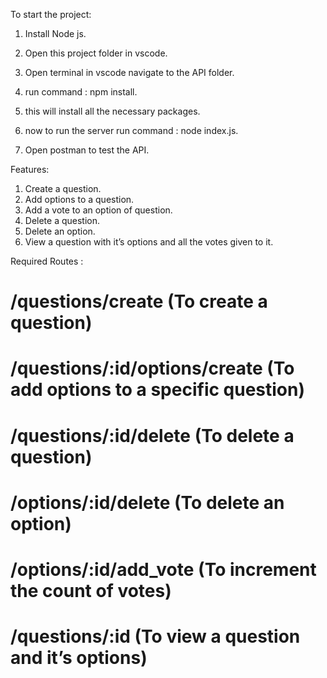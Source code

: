 To start the project:

1. Install Node js.

2. Open this project folder in vscode.

3. Open terminal in vscode navigate to the API folder.

4. run command : npm install.

5. this will install all the necessary packages.

6. now to run the server run command : node index.js.

7. Open postman to test the API.

Features:

1.  Create a question.
2.  Add options to a question.
3.  Add a vote to an option of question.
4.  Delete a question.
5.  Delete an option.
6.  View a question with it’s options and all the votes given to it.

Required Routes :

# /questions/create (To create a question)

# /questions/:id/options/create (To add options to a specific question)

# /questions/:id/delete (To delete a question)

# /options/:id/delete (To delete an option)

# /options/:id/add_vote (To increment the count of votes)

# /questions/:id (To view a question and it’s options)
